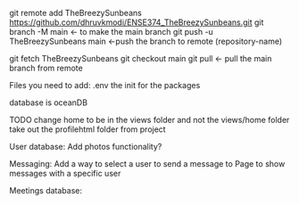 git remote add TheBreezySunbeans https://github.com/dhruvkmodi/ENSE374_TheBreezySunbeans.git
git branch -M main <- to make the main branch
git push -u TheBreezySunbeans main <-push the branch to remote (repository-name)

git fetch TheBreezySunbeans
git checkout main 
git pull    <- pull the main branch from remote

Files you need to add: .env
                        the init for the packages

database is oceanDB


TODO
    change home to be in the views folder and not the views/home folder
    take out the profilehtml folder from project

User database:
    Add photos functionality?

Messaging:
    Add a way to select a user to send a message to
    Page to show messages with a specific user
    
Meetings database:


